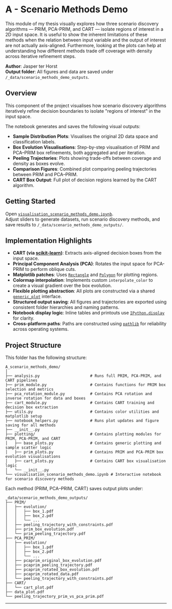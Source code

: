 # A - Scenario Methods Demo

This module of my thesis visually explores how three scenario discovery algorithms — PRIM, PCA-PRIM, and CART — isolate regions of interest in a 2D input space. It is useful to show the inherent limitations of these methods when the relation between input variable and the output of interest are not actually axis-aligned.
Furthermore, looking at the plots can help at understanding how different methods trade off coverage with density across iterative refinement steps.

**Author**: Jasper ter Horst  
**Output folder**: All figures and data are saved under `/_data/scenario_methods_demo_outputs`.

## Overview

This component of the project visualises how scenario discovery algorithms iteratively refine decision boundaries to isolate "regions of interest" in the input space.

The notebook generates and saves the following visual outputs:

- **Sample Distribution Plots**: Visualises the original 2D data space and classification labels.
- **Box Evolution Visualisations**: Step-by-step visualisation of PRIM and PCA–PRIM box refinements, both aggregated and per iteration.
- **Peeling Trajectories**: Plots showing trade-offs between coverage and density as boxes evolve.
- **Comparison Figures**: Combined plot comparing peeling trajectories between PRIM and PCA–PRIM.
- **CART Box Output**: Full plot of decision regions learned by the CART algorithm.

## Getting Started

Open [`visualisation_scenario_methods_demo.ipynb`](./visualisation_scenario_methods_demo.ipynb).  
Adjust sliders to generate datasets, run scenario discovery methods, and save results to `/_data/scenario_methods_demo_outputs/`.


## Implementation Highlights

- **CART (via [scikit-learn](https://scikit-learn.org/stable/modules/generated/sklearn.tree.DecisionTreeClassifier.html))**: Extracts axis-aligned decision boxes from the input space.
- **Principal Component Analysis (PCA)**: Rotates the input space for PCA-PRIM to perform oblique cuts.
- **Matplotlib patches**: Uses [`Rectangle`](https://matplotlib.org/stable/api/_as_gen/matplotlib.patches.Rectangle.html) and [`Polygon`](https://matplotlib.org/stable/api/_as_gen/matplotlib.patches.Polygon.html) for plotting regions.
- **Colormap interpolation**: Implements custom `interpolate_color` to create a visual gradient over the box evolution.
- **Flexible plotting abstraction**: All plots are constructed via a shared [`generic_plot`](plotting/base_plots.py) interface.
- **Structured output saving**: All figures and trajectories are exported using consistent folder hierarchies and naming patterns.
- **Notebook display logic**: Inline tables and printouts use [`IPython.display`](https://ipython.readthedocs.io/en/stable/api/generated/IPython.display.html) for clarity.
- **Cross-platform paths**: Paths are constructed using [`pathlib`](https://docs.python.org/3/library/pathlib.html) for reliability across operating systems.

## Project Structure

This folder has the following structure:

```text
A_scenario_methods_demo/
│
├── analysis.py                      # Runs full PRIM, PCA-PRIM, and CART pipelines
├── prim_module.py                   # Contains functions for PRIM box selection and metrics
├── pca_rotation_module.py           # Contains PCA rotation and inverse rotation for data and boxes
├── cart_module.py                   # Contains CART training and decision box extraction
├── utils.py                         # Contains color utilities and matplotlib setup
├── notebook_helpers.py              # Runs plot updates and figure saving for all methods
├── __init__.py
├── plotting/                        # Contains plotting modules for PRIM, PCA-PRIM, and CART
│   ├── base_plots.py                # Contains generic plotting and sample scatter logic
│   ├── prim_plots.py                # Contains PRIM and PCA-PRIM box evolution visualisations
│   ├── cart_plots.py                # Contains CART box visualisation logic
│   └── __init__.py
└── visualisation_scenario_methods_demo.ipynb # Interactive notebook for scenario discovery methods
```

Each method (PRIM, PCA–PRIM, CART) saves output plots under:

```text
_data/scenario_methods_demo_outputs/
├── PRIM/
│   ├── evolution/
│   │   ├── box_1.pdf
│   │   ├── box_2.pdf
│   │   └── ...
│   ├── peeling_trajectory_with_constraints.pdf
│   ├── prim_box_evolution.pdf
│   └── prim_peeling_trajectory.pdf
├── PCA_PRIM/
│   ├── evolution/
│   │   ├── box_1.pdf
│   │   ├── box_2.pdf
│   │   └── ...
│   ├── pcaprim_original_box_evolution.pdf
│   ├── pcaprim_peeling_trajectory.pdf
│   ├── pcaprim_rotated_box_evolution.pdf
│   ├── pcaprim_rotated_data.pdf
│   └── peeling_trajectory_with_constraints.pdf
├── CART/
│   └── cart_plot.pdf
├── data_plot.pdf
└── peeling_trajectory_prim_vs_pca_prim.pdf
```

---
